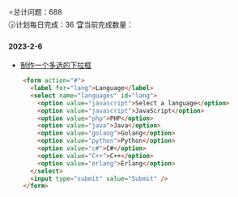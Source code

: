:star:总计问题：688  
:clock430:计划每日完成：36
:trophy:当前完成数量：

#### 2023-2-6 
- [制作一个多选的下拉框](https://www.freecodecamp.org/chinese/news/html-select-tag-how-to-make-a-dropdown-menu-or-combo-list/)
```html
    <form action="#">
      <label for="lang">Language</label>
      <select name="languages" id="lang">
        <option value="javascript">Select a language</option>
        <option value="javascript">JavaScript</option>
        <option value="php">PHP</option>
        <option value="java">Java</option>
        <option value="golang">Golang</option>
        <option value="python">Python</option>
        <option value="c#">C#</option>
        <option value="C++">C++</option>
        <option value="erlang">Erlang</option>
      </select>
      <input type="submit" value="Submit" />
    </form>
```

